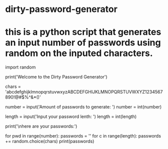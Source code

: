 # dirty-password-generator
# this is a python script that generates an input number of passwords using random on the inputed characters.

import random

print('Welcome to the Dirty Password Generator')

chars = 'abcdefghijklmnopqrstuvwxyzABCDEFGHIJKLMNOPQRSTUVWXYZ1234567890!@#$%^&*()'

number = input('Amount of passwords to generate: ')
number = int(number)

length = input('Input your password lenth: ')
length = int(length)

print('\nhere are your passwords:')

for pwd in range(number):
    passwords = ''
    for c in range(length):
        passwords += random.choice(chars)
    print(passwords)
